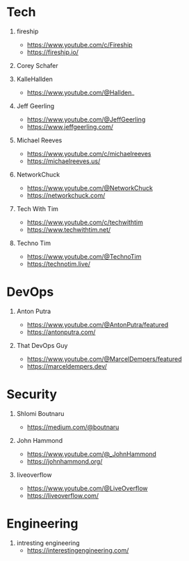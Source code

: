 # Tech

1. fireship

   - https://www.youtube.com/c/Fireship
   - https://fireship.io/

2. Corey Schafer

3. KalleHallden

   - https://www.youtube.com/@Hallden_

4. Jeff Geerling

   - https://www.youtube.com/@JeffGeerling
   - https://www.jeffgeerling.com/

5. Michael Reeves

   - https://www.youtube.com/c/michaelreeves
   - https://michaelreeves.us/

6. NetworkChuck

   - https://www.youtube.com/@NetworkChuck
   - https://networkchuck.com/

7. Tech With Tim

   - https://www.youtube.com/c/techwithtim
   - https://www.techwithtim.net/

8. Techno Tim
   - https://www.youtube.com/@TechnoTim
   - https://technotim.live/

# DevOps

1. Anton Putra

   - https://www.youtube.com/@AntonPutra/featured
   - https://antonputra.com/

2. That DevOps Guy
   - https://www.youtube.com/@MarcelDempers/featured
   - https://marceldempers.dev/

# Security

1. Shlomi Boutnaru

   - https://medium.com/@boutnaru

2. John Hammond

   - https://www.youtube.com/@_JohnHammond
   - https://johnhammond.org/

3. liveoverflow
   - https://www.youtube.com/@LiveOverflow
   - https://liveoverflow.com/

# Engineering

1. intresting engineering
   - https://interestingengineering.com/
